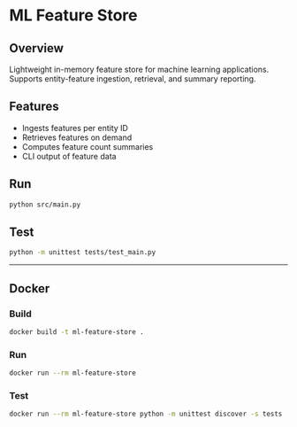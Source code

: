 # ML Feature Store

## Overview
Lightweight in-memory feature store for machine learning applications. Supports entity-feature ingestion, retrieval, and summary reporting.

## Features
- Ingests features per entity ID
- Retrieves features on demand
- Computes feature count summaries
- CLI output of feature data

## Run
```bash
python src/main.py
```

## Test
```bash
python -m unittest tests/test_main.py
```

---

## Docker

### Build
```bash
docker build -t ml-feature-store .
```

### Run
```bash
docker run --rm ml-feature-store
```

### Test
```bash
docker run --rm ml-feature-store python -m unittest discover -s tests
```